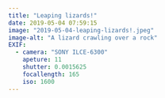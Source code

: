 ```yaml
---
title: "Leaping lizards!"
date: 2019-05-04 07:59:15
image: "2019-05-04-leaping-lizards!.jpeg"
image-alt: "A lizard crawling over a rock"
EXIF:
  - camera: "SONY ILCE-6300"
    apeture: 11
    shutter: 0.0015625
    focallength: 165
    iso: 1600
---
```


